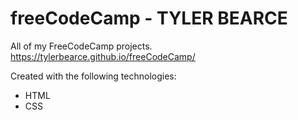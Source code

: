 # freeCodeCamp - TYLER BEARCE



All of my FreeCodeCamp projects.
https://tylerbearce.github.io/freeCodeCamp/

Created with the following technologies:
* HTML
* CSS
